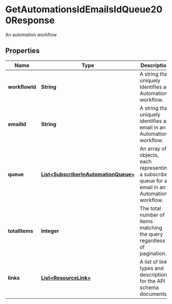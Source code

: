 

# GetAutomationsIdEmailsIdQueue200Response

An automation workflow

## Properties

| Name | Type | Description | Notes |
|------------ | ------------- | ------------- | -------------|
|**workflowId** | **String** | A string that uniquely identifies an Automation workflow. |  [optional] [readonly] |
|**emailId** | **String** | A string that uniquely identifies an email in an Automation workflow. |  [optional] [readonly] |
|**queue** | [**List&lt;SubscriberInAutomationQueue&gt;**](SubscriberInAutomationQueue.md) | An array of objects, each representing a subscriber queue for an email in an Automation workflow. |  [optional] [readonly] |
|**totalItems** | **Integer** | The total number of items matching the query regardless of pagination. |  [optional] [readonly] |
|**links** | [**List&lt;ResourceLink&gt;**](ResourceLink.md) | A list of link types and descriptions for the API schema documents. |  [optional] [readonly] |



